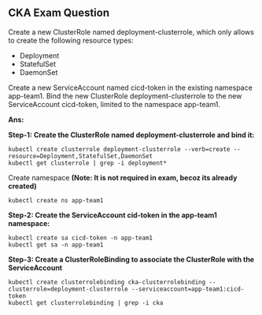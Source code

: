 ## CKA Exam Question
Create a new ClusterRole named deployment-clusterrole, which only allows to create the following resource types:
* Deployment
* StatefulSet
* DaemonSet
  
Create a new ServiceAccount named cicd-token in the existing namespace app-team1.
Bind the new ClusterRole deployment-clusterrole to the new ServiceAccount cicd-token, limited to the namespace app-team1.

**Ans:**

**Step-1: Create the ClusterRole named deployment-clusterrole and bind it:**
    
    kubectl create clusterrole deployment-clusterrole --verb=create --resource=Deployment,StatefulSet,DaemonSet
    kubectl get clusterrole | grep -i deployment*
    
Create namespace **(Note: It is not required in exam, becoz its already created)**
  
```
kubectl create ns app-team1
```

**Step-2: Create the ServiceAccount cid-token in the app-team1 namespace:**
```
kubectl create sa cicd-token -n app-team1
kubectl get sa -n app-team1
```

**Step-3: Create a ClusterRoleBinding to associate the ClusterRole with the ServiceAccount**
```
kubectl create clusterrolebinding cka-clusterrolebinding --clusterrole=deployment-clusterrole --serviceaccount=app-team1:cicd-token
kubectl get clusterrolebinding | grep -i cka
```
  
